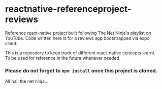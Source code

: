 # reactnative-referenceproject-reviews
Reference react-native project built following The Net Ninja's playlist on YouTube. Code written here is for a reviews app bootstrapped via expo client.

This is a repository to keep track of different react-native concepts learnt. To be used for reference in the future whenever needed.

### Please do not forget to ```npm install``` once this project is cloned.

All hail the net ninja...
